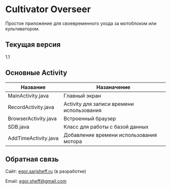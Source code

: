 # Cultivator Overseer
Простое приложение для своевременного ухода за мотоблоком или культиватором.
## Текущая версия
1.1
## Основные Activity
Название          | Назаначение
------------------|------------
MainActivity.java | Главный экран
RecordActivity.java| Activity для записи времени использования
BrowserActivity.java| Встроенный браузер
SDB.java          | Класс для работы с базой данных
AddTimeActivity.java| Добавление времени использования мотора
## Обратная связь
Сайт: [egor.sarjsheff.ru](http://egor.sarjsheff.ru) (в разработке)<p>
Email: egor.sheff@gmail.com
